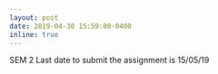 ```yaml
---
layout: post
date: 2019-04-30 15:59:00-0400
inline: true
---
```


SEM 2 Last date to submit the assignment is 15/05/19
